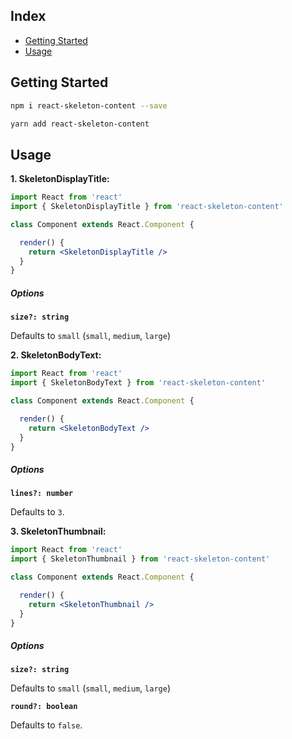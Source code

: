 
## Index

- [Getting Started](#getting-started)
- [Usage](#usage)

## Getting Started

```sh
npm i react-skeleton-content --save
```

```sh
yarn add react-skeleton-content
```

## Usage

**1. SkeletonDisplayTitle:**

```jsx
import React from 'react'
import { SkeletonDisplayTitle } from 'react-skeleton-content'

class Component extends React.Component {

  render() {
    return <SkeletonDisplayTitle />
  }
}
```
##### Options

**`size?: string`**

Defaults to `small` (`small`, `medium`, `large`)

**2. SkeletonBodyText:**

```jsx
import React from 'react'
import { SkeletonBodyText } from 'react-skeleton-content'

class Component extends React.Component {

  render() {
    return <SkeletonBodyText />
  }
}
```
##### Options

**`lines?: number`**

Defaults to `3`.

**3. SkeletonThumbnail:**

```jsx
import React from 'react'
import { SkeletonThumbnail } from 'react-skeleton-content'

class Component extends React.Component {

  render() {
    return <SkeletonThumbnail />
  }
}
```
##### Options

**`size?: string`**

Defaults to `small` (`small`, `medium`, `large`)

**`round?: boolean`**

Defaults to `false`.